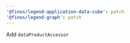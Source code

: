 ```yaml
---
'@finos/legend-application-data-cube': patch
'@finos/legend-graph': patch
---
```


Add `dataProductAccessor`